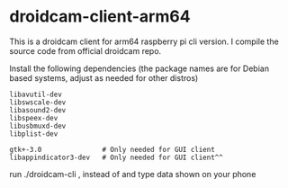 # droidcam-client-arm64
This is a droidcam client for arm64 raspberry pi cli version. I compile the source code from official droidcam repo.

Install the following dependencies
(the package names are for Debian based systems, adjust as needed for other distros)
```
libavutil-dev
libswscale-dev
libasound2-dev
libspeex-dev
libusbmuxd-dev
libplist-dev

gtk+-3.0               # Only needed for GUI client
libappindicator3-dev   # Only needed for GUI client^^

```

run ./droidcam-cli <ip> <port>, instead of <ip> and <port> type data shown on your phone
